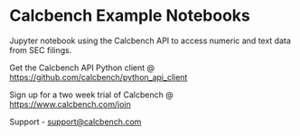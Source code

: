 # Calcbench Example Notebooks
Jupyter notebook using the Calcbench API to access numeric and text data from SEC filings.

Get the Calcbench API Python client @ https://github.com/calcbench/python_api_client

Sign up for a two week trial of Calcbench @ https://www.calcbench.com/join

Support - support@calcbench.com